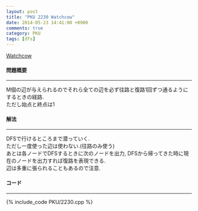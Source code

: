 ```yaml
---
layout: post
title: "PKU 2230 Watchcow"
date: 2014-05-23 14:41:00 +0900
comments: true
category: PKU
tags: [dfs]
---
```


[Watchcow](http://poj.org/problem?id=2230)

#### 問題概要

****

M個の辺が与えられるのでそれら全ての辺を必ず往路と復路1回ずつ通るようにするときの経路.  
ただし始点と終点は1  

#### 解法

****

DFSで行けるところまで潜っていく.  
ただし一度使った辺は使わない.(往路のみ使う)  
あとは各ノードでDFSするときに次のノードを出力, DFSから帰ってきた時に現在のノードを出力すれば復路を表現できる.  
辺は多重に張られることもあるので注意.  

#### コード

****

{% include_code PKU/2230.cpp %}
